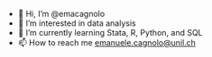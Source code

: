 - 👋 Hi, I’m @emacagnolo
- 👀 I’m interested in data analysis
- 🌱 I’m currently learning Stata, R, Python, and SQL
- 📫 How to reach me emanuele.cagnolo@unil.ch
